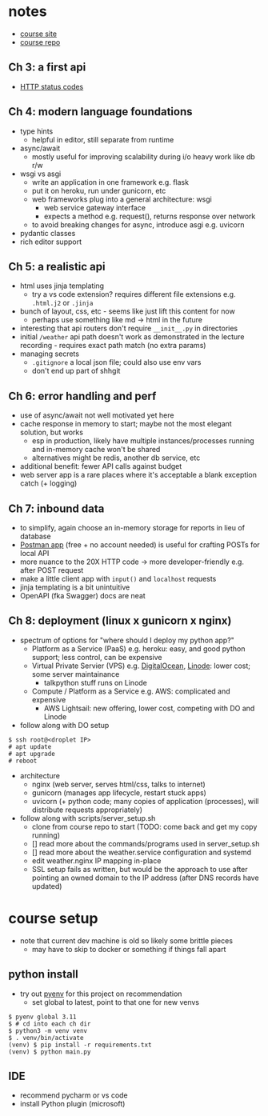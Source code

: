 
# notes
- [course site](https://training.talkpython.fm/courses/getting-started-with-fastapi)
- [course repo](https://github.com/talkpython/modern-apis-with-fastapi)

## Ch 3: a first api
- [HTTP status codes](https://www.webfx.com/web-development/glossary/http-status-codes/)

## Ch 4: modern language foundations

- type hints
    - helpful in editor, still separate from runtime
- async/await
    - mostly useful for improving scalability during i/o heavy work like db r/w
- wsgi vs asgi 
    - write an application in one framework e.g. flask
    - put it on heroku, run under gunicorn, etc
    - web frameworks plug into a general architecture: wsgi
        - web service gateway interface
        - expects a method e.g. request(), returns response over network
    - to avoid breaking changes for async, introduce asgi e.g. uvicorn
- pydantic classes
- rich editor support

## Ch 5: a realistic api
- html uses jinja templating 
    - try a vs code extension? requires different file extensions e.g. `.html.j2` or `.jinja`
- bunch of layout, css, etc - seems like just lift this content for now
    - perhaps use something like md -> html in the future
- interesting that api routers don't require `__init__.py` in directories
- initial `/weather` api path doesn't work as demonstrated in the lecture recording - requires exact path match (no extra params)
- managing secrets
    - `.gitignore` a local json file; could also use env vars
    -  don't end up part of shhgit 

## Ch 6: error handling and perf
- use of async/await not well motivated yet here
- cache response in memory to start; maybe not the most elegant solution, but works
    - esp in production, likely have multiple instances/processes running and in-memory cache won't be shared 
    - alternatives might be redis, another db service, etc
- additional benefit: fewer API calls against budget
- web server app is a rare places where it's acceptable a blank exception catch (+ logging)

## Ch 7: inbound data
- to simplify, again choose an in-memory storage for reports in lieu of database
- [Postman app](https://www.postman.com/) (free + no account needed) is useful for crafting POSTs for local API
- more nuance to the 20X HTTP code -> more developer-friendly e.g. after POST request
- make a little client app with `input()` and `localhost` requests
- jinja templating is a bit unintuitive 
- OpenAPI (fka Swagger) docs are neat

## Ch 8: deployment (linux x gunicorn x nginx)
- spectrum of options for "where should I deploy my python app?"
    - Platform as a Service (PaaS) e.g. heroku: easy, and good python support; less control, can be expensive
    - Virtual Private Servier (VPS) e.g. [DigitalOcean](https://m.do.co/c/a4ad5ae8d042), [Linode](talkpython.fm/linode): lower cost; some server maintainance
        - talkpython stuff runs on Linode
    - Compute / Platform as a Service e.g. AWS: complicated and expensive
        - AWS Lightsail: new offering, lower cost, competing with DO and Linode
- follow along with DO setup
```
$ ssh root@<droplet IP>
# apt update
# apt upgrade
# reboot
```
- architecture 
    - nginx (web server, serves html/css, talks to internet)
    - gunicorn (manages app lifecycle, restart stuck apps)
    - uvicorn (+ python code; many copies of application (processes), will distribute requests appropriately)
- follow along with scripts/server_setup.sh 
    - clone from course repo to start (TODO: come back and get my copy running)
    - [] read more about the commands/programs used in server_setup.sh
    - [] read more about the weather.service configuration and systemd
    - edit weather.nginx IP mapping in-place
    - SSL setup fails as written, but would be the approach to use after pointing an owned domain to the IP address (after DNS records have updated)


# course setup

- note that current dev machine is old so likely some brittle pieces
    - may have to skip to docker or something if things fall apart

## python install

- try out [pyenv](https://github.com/pyenv/pyenv) for this project on recommendation
    - set global to latest, point to that one for new venvs

```
$ pyenv global 3.11
$ # cd into each ch dir 
$ python3 -m venv venv
$ . venv/bin/activate
(venv) $ pip install -r requirements.txt
(venv) $ python main.py  
```

## IDE

- recommend pycharm or vs code 
- install Python plugin (microsoft) 

